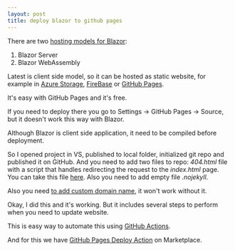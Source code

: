 ```yaml
---
layout: post
title: deploy blazor to github pages
---
```

There are two [hosting models for Blazor](https://docs.microsoft.com/en-us/aspnet/core/blazor/hosting-models?view=aspnetcore-3.1):
1. Blazor Server
2. Blazor WebAssembly

Latest is client side model, so it can be hosted as static website, for example in [Azure Storage](https://docs.microsoft.com/en-us/azure/storage/blobs/storage-blob-static-website), [FireBase](https://firebase.google.com/) or [GitHub Pages](https://pages.github.com/).

It's easy with GitHub Pages and it's free.

If you need to deploy there you go to Settings -> GitHub Pages -> Source, but it doesn't work this way with Blazor. 

Although Blazor is client side application, it need to be compiled before deployment. 

So I opened project in VS, published to local folder, initialized git repo and published it on GitHub. And you need to add two files to repo: <i>404.html</i> file with a script that handles redirecting the request to the <i>index.html</i> page. You can take this file [here](https://github.com/blazor-demo/blazor-demo.github.io/blob/master/404.html). Also you need to add empty file <i>.nojekyll</i>.

Also you need [to add custom domain name](https://alexsolution.com/domain-name/), it won't work without it.

Okay, I did this and it's working. But it includes several steps to perform when you need to update website.

This is easy way to automate this using [GitHub Actions](https://github.com/features/actions).

And for this we have [GitHub Pages Deploy Action](https://github.com/marketplace/actions/deploy-to-github-pages) on Marketplace.
